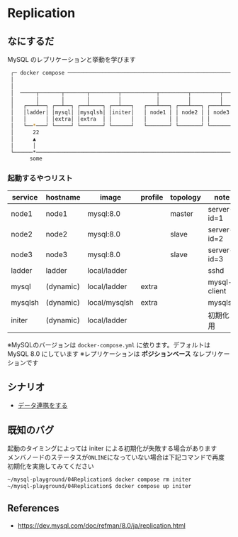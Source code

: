# Replication
## なにするだ
MySQL のレプリケーションと挙動を学びます

```sh
 ┌─ docker compose ──────────────────────────────────────────────────────┐ 
 │                                                                       │ 
 │                                                                       │ 
 │  ─────┬───────┬───────┬─────────┬───────────┬─────────┬─────────┬──── │ 
 │       │       │       │         │           │         │         │     │ 
 │   ┌───┴──┐ ┌──┴──┐ ┌──┴────┐ ┌──┴───┐   ┌───┴───┐ ┌───┴───┐ ┌───┴───┐ │ 
 │   │ladder│ │mysql│ │mysqlsh│ │initer│   │ node1 │ │ node2 │ │ node3 │ │ 
 │   │      │ │extra│ │extra  │ │      │   │       │ │       │ │       │ │ 
 │   └──*───┘ └─────┘ └───────┘ └──────┘   └───────┘ └───────┘ └───────┘ │ 
 │      22                                                               │ 
 │      ▲                                                                │ 
 │      │                                                                │ 
 └──────*────────────────────────────────────────────────────────────────┘ 
       some                                                                
```

### 起動するやつリスト 
| service | hostname  | image         | profile | topology | note         |
| ------- | --------- | ------------- | ------- | -------- | ------------ |
| node1   | node1     | mysql:8.0     |         | master   | server-id=1  |
| node2   | node2     | mysql:8.0     |         | slave    | server-id=2  |
| node3   | node3     | mysql:8.0     |         | slave    | server-id=3  |
| ladder  | ladder    | local/ladder  |         |          | sshd         |
| mysql   | (dynamic) | local/ladder  | extra   |          | mysql-client |
| mysqlsh | (dynamic) | local/mysqlsh | extra   |          | mysqlsh      |
| initer  | (dynamic) | local/ladder  |         |          | 初期化用     |

※MySQLのバージョンは `docker-compose.yml` に依ります。デフォルトは MySQL 8.0 にしています
※レプリケーションは **ポジションベース** なレプリケーションです  

## シナリオ
 * [データ連携をする](./scenario01/README.md)

## 既知のバグ
起動のタイミングによっては initer による初期化が失敗する場合があります  
メンバノードのステータスが`ONLINE`になっていない場合は下記コマンドで再度初期化を実施してみてください  
```sh
~/mysql-playground/04Replication$ docker compose rm initer
~/mysql-playground/04Replication$ docker compose up initer
```

## References
* https://dev.mysql.com/doc/refman/8.0/ja/replication.html